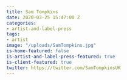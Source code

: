 ```yaml
---
title: Sam Tompkins
date: 2020-03-25 15:47:00 Z
categories:
- artist-and-label-press
tags:
- artist
image: "/uploads/SamTompkins.jpg"
is-home-featured: false
is-artist-and-label-press-featured: true
is-client-featured: true
twitter: https://twitter.com/SamTompkinsUK
---
```


